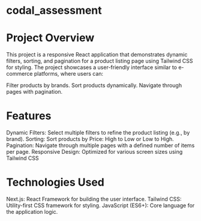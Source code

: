 # codal_assessment

# Project Overview

This project is a responsive React application that demonstrates dynamic filters, sorting, and pagination for a product listing page using Tailwind CSS for styling. The project showcases a user-friendly interface similar to e-commerce platforms, where users can:

Filter products by brands.
Sort products dynamically.
Navigate through pages with pagination.

# Features
Dynamic Filters: Select multiple filters to refine the product listing (e.g., by brand).
Sorting: Sort products by Price: High to Low or Low to High.
Pagination: Navigate through multiple pages with a defined number of items per page.
Responsive Design: Optimized for various screen sizes using Tailwind CSS

# Technologies Used
Next.js: React Framework for building the user interface.
Tailwind CSS: Utility-first CSS framework for styling.
JavaScript (ES6+): Core language for the application logic.
